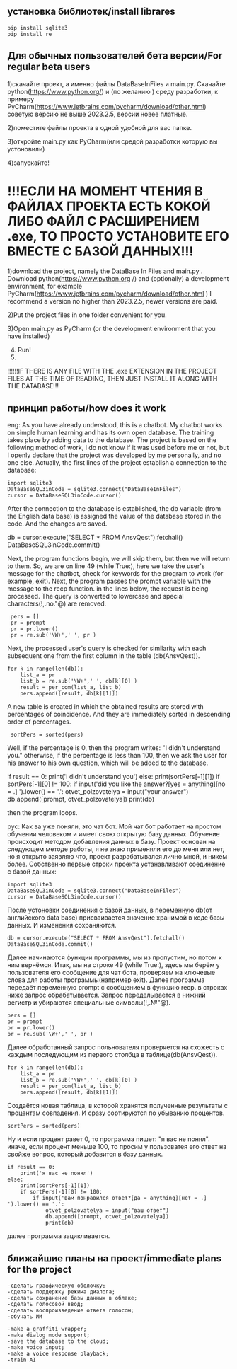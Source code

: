 установка библиотек/install librares
-
    pip install sqlite3
    pip install re
    
Для обычных пользователей бета версии/For regular beta users
-
1)скачайте проект, а именно файлы DataBaseInFiles и main.py. Скачайте python(https://www.python.org/) и (по желанию ) среду разработки, к примеру PyCharm(https://www.jetbrains.com/pycharm/download/other.html) советую версию не выше 2023.2.5, версии новее платные.

2)поместите файлы проекта в одной удобной для вас папке.

3)откройте main.py как PyCharm(или средой разработки которую вы устоновили)

4)запускайте!

!!!ЕСЛИ НА МОМЕНТ ЧТЕНИЯ В ФАЙЛАХ ПРОЕКТА ЕСТЬ КОКОЙ ЛИБО ФАЙЛ С РАСШИРЕНИЕМ .exe, ТО ПРОСТО УСТАНОВИТЕ ЕГО ВМЕСТЕ С БАЗОЙ ДАННЫХ!!!
==============================================================================================================================

1)download the project, namely the DataBase In Files and main.py . Download python(https://www.python.org /) and (optionally) a development environment, for example PyCharm(https://www.jetbrains.com/pycharm/download/other.html ) I recommend a version no higher than 2023.2.5, newer versions are paid.

2)Put the project files in one folder convenient for you.

3)Open main.py as PyCharm (or the development environment that you have installed)

4) Run!
5) 
!!!!!!IF THERE IS ANY FILE WITH THE .exe EXTENSION IN THE PROJECT FILES AT THE TIME OF READING, THEN JUST INSTALL IT ALONG WITH THE DATABASE!!!

принцип работы/how does it work
-
eng:
As you have already understood, this is a chatbot. My chatbot works on simple human learning and has its own open database. The training takes place by adding data to the database. The project is based on the following method of work, I do not know if it was used before me or not, but I openly declare that the project was developed by me personally, and no one else. Actually, the first lines of the project establish a connection to the database:

    import sqlite3
    DataBaseSQL3inCode = sqlite3.connect("DataBaseInFiles")
    cursor = DataBaseSQL3inCode.cursor()
    
After the connection to the database is established, the db variable (from the English data base) is assigned the value of the database stored in the code. And the changes are saved.

   db = cursor.execute("SELECT * FROM AnsvQest").fetchall()
   DataBaseSQL3inCode.commit()
   
Next, the program functions begin, we will skip them, but then we will return to them. So, we are on line 49 (while True:), here we take the user's message for the chatbot, check for keywords for the program to work (for example, exit).
Next, the program passes the prompt variable with the message to the recp function.
in the lines below, the request is being processed. The query is converted to lowercase and special characters(!,.no."@) are removed.

     pers = []
     pr = prompt
     pr = pr.lower()
     pr = re.sub('\W+',' ', pr )

Next, the processed user's query is checked for similarity with each subsequent one from the first column in the table (db(AnsvQest)).

    for k in range(len(db)):
        list_a = pr
        list_b = re.sub('\W+',' ', db[k][0] )
        result = per_com(list_a, list_b)
        pers.append([result, db[k][1]])

A new table is created in which the obtained results are stored with percentages of coincidence. And they are immediately sorted in descending order of percentages.

     sortPers = sorted(pers)

Well, if the percentage is 0, then the program writes: "I didn't understand you."
otherwise, if the percentage is less than 100, then we ask the user for his answer to his own question, which will be added to the database.

 if result == 0:
print('I didn't understand you')
else:
print(sortPers[-1][1])
 if sortPers[-1][0] != 100:
if input('did you like the answer?[yes = anything][no = .] ').lower() == '.':
otvet_polzovatelya = input("your answer")
db.append([prompt, otvet_polzovatelya])
print(db)

 then the program loops.


рус:
Как ва уже поняли, это чат бот. 
Мой чат бот работает на простом обучении человеком и имеет свою открытую базу данных. 
Обучение происходит методом добавления данных в базу.
Проект основан на следующем методе работы, я не знаю применяли его до меня или нет, но я открыто заявляю что, проект разрабатывался лично мной, и никем более. Собственно первые строки проекта устанавливают соединение с базой данных:

    import sqlite3
    DataBaseSQL3inCode = sqlite3.connect("DataBaseInFiles")
    cursor = DataBaseSQL3inCode.cursor()
    
После устоновки соединения с базой данных, в переменную db(от английского data base) присваивается значение хранимой в коде базы данных. И изменения сохраняются.

    db = cursor.execute("SELECT * FROM AnsvQest").fetchall()
    DataBaseSQL3inCode.commit()
    
Далее начинаются функции программы, мы из пропустим, но потом к ним вернёмся.
Итак, мы на строке 49 (while True:), здесь мы берём у пользователя его сообщение для чат бота, проверяем на ключевые слова для работы программы(например exit).
Далее программа передаёт переменную prompt с сообщением в функцию recp.
в строках ниже запрос обрабатывается. Запрос переделывается в нижний регистр и убираются специальные символы(!,.№"@).

    pers = []
    pr = prompt
    pr = pr.lower()
    pr = re.sub('\W+',' ', pr )

Далее обработанный запрос польнователя проверяется на схожесть с каждым последующим из первого столбца в таблице(db(AnsvQest)).

    for k in range(len(db)):
        list_a = pr
        list_b = re.sub('\W+',' ', db[k][0] )
        result = per_com(list_a, list_b)
        pers.append([result, db[k][1]])
        
Создаётся новая таблица, в которой хранятся полученные результаты с процентам совпадения. И сразу сортируются по убыванию процентов.

    sortPers = sorted(pers)

Ну и если процент равет 0, то программа пишет: "я вас не понял".
иначе, если процент меньше 100, то просим у пользоватея его ответ на свойже вопрос, который добавится в базу данных.

    if result == 0:
        print('я вас не понял')
    else:
        print(sortPers[-1][1])
        if sortPers[-1][0] != 100:
            if input('вам понравился ответ?[да = anything][нет = .] ').lower() == '.':
                otvet_polzovatelya = input("ваш ответ")
                db.append([prompt, otvet_polzovatelya])
                print(db)

 далее программа зацикливается.
 
ближайшие планы на проект/immediate plans for the project 
-
    -сделать граффическую оболочку;
    -сделать поддержку режима диалога;
    -сделать сохранение базы данных в облаке;
    -сделать голосовой ввод;
    -сделать воспроизведение ответа голосом;
    -обучать ИИ

    -make a graffiti wrapper;
    -make dialog mode support;
    -save the database to the cloud;
    -make voice input;
    -make a voice response playback;
    -train AI
